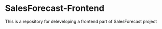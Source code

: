 # SalesForecast-Frontend
This is a repository for deleveloping a frontend part of SalesForecast project
